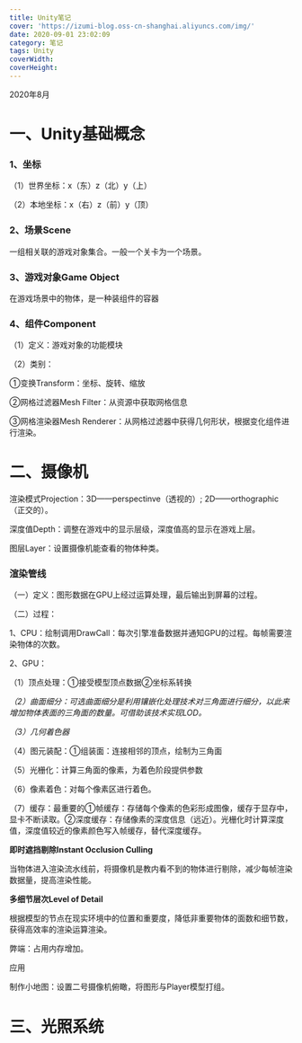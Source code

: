 ```yaml
---
title: Unity笔记
cover: 'https://izumi-blog.oss-cn-shanghai.aliyuncs.com/img/'
date: 2020-09-01 23:02:09
category: 笔记
tags: Unity
coverWidth:
coverHeight:
---
```


2020年8月

<!--more-->

# 一、Unity基础概念

### 1、坐标

（1）世界坐标：x（东）z（北）y（上）

（2）本地坐标：x（右）z（前）y（顶）

### 2、场景Scene

一组相关联的游戏对象集合。一般一个关卡为一个场景。

### 3、游戏对象Game Object

在游戏场景中的物体，是一种装组件的容器

### 4、组件Component

（1）定义：游戏对象的功能模块

（2）类别：

①变换Transform：坐标、旋转、缩放

②网格过滤器Mesh Filter：从资源中获取网格信息

③网格渲染器Mesh Renderer：从网格过滤器中获得几何形状，根据变化组件进行渲染。

# **二、摄像机**

渲染模式Projection：3D——perspectinve（透视的）; 2D——orthographic（正交的）。

深度值Depth：调整在游戏中的显示层级，深度值高的显示在游戏上层。

图层Layer：设置摄像机能查看的物体种类。

### **渲染管线**

（一）定义：图形数据在GPU上经过运算处理，最后输出到屏幕的过程。

（二）过程：

1、CPU：绘制调用DrawCall：每次引擎准备数据并通知GPU的过程。每帧需要渲染物体的次数。

2、GPU：

（1）顶点处理：①接受模型顶点数据②坐标系转换

*（2）曲面细分：可选曲面细分是利用镶嵌化处理技术对三角面进行细分，以此来增加物体表面的三角面的数量。可借助该技术实现LOD。*

*（3）几何着色器*

（4）图元装配：①组装面：连接相邻的顶点，绘制为三角面

（5）光栅化：计算三角面的像素，为着色阶段提供参数

（6）像素着色：对每个像素区进行着色。

（7）缓存：最重要的①帧缓存：存储每个像素的色彩形成图像，缓存于显存中，显卡不断读取。②深度缓存：存储像素的深度信息（远近）。光栅化时计算深度值，深度值较近的像素颜色写入帧缓存，替代深度缓存。

**即时遮挡剔除Instant Occlusion Culling**

当物体进入渲染流水线前，将摄像机是教内看不到的物体进行剔除，减少每帧渲染数据量，提高渲染性能。

**多细节层次Level of Detail**

根据模型的节点在现实环境中的位置和重要度，降低非重要物体的面数和细节数，获得高效率的渲染运算渲染。

弊端：占用内存增加。

应用

制作小地图：设置二号摄像机俯瞰，将图形与Player模型打组。

# 三、光照系统
